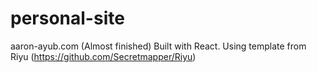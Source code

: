 # personal-site
aaron-ayub.com (Almost finished)
Built with React. Using template from Riyu (https://github.com/Secretmapper/Riyu)
